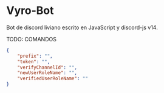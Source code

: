 # Vyro-Bot
Bot de discord liviano escrito en JavaScript y discord-js v14.

TODO: COMANDOS

```config.json
{
	"prefix": "",
	"token": "",
	"verifyChannelId": "",
	"newUserRoleName": "",
	"verifiedUserRoleName": ""
}
```
